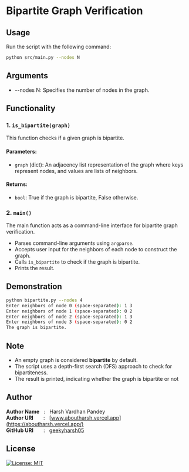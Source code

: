 # Bipartite Graph Verification

## Usage

Run the script with the following command:

```bash
python src/main.py --nodes N
```

## Arguments

- --nodes N: Specifies the number of nodes in the graph.

## Functionality

### 1. `is_bipartite(graph)`

This function checks if a given graph is bipartite.

#### Parameters:

- `graph` (dict): An adjacency list representation of the graph where keys represent nodes, and values are lists of neighbors.

#### Returns:

- `bool`: True if the graph is bipartite, False otherwise.

### 2. `main()`

The main function acts as a command-line interface for bipartite graph verification.

- Parses command-line arguments using `argparse`.
- Accepts user input for the neighbors of each node to construct the graph.
- Calls `is_bipartite` to check if the graph is bipartite.
- Prints the result.


## Demonstration

```bash
python bipartite.py --nodes 4
Enter neighbors of node 0 (space-separated): 1 3
Enter neighbors of node 1 (space-separated): 0 2
Enter neighbors of node 2 (space-separated): 1 3
Enter neighbors of node 3 (space-separated): 0 2
The graph is bipartite.
```

## Note

- An empty graph is considered **bipartite** by default.
- The script uses a depth-first search (DFS) approach to check for bipartiteness.
- The result is printed, indicating whether the graph is bipartite or not

## Author

**Author Name** &nbsp; : &nbsp; Harsh Vardhan Pandey <br>
**Author URI** &nbsp; &nbsp; &nbsp; : &nbsp; [www.aboutharsh.vercel.app](https://aboutharsh.vercel.app/) <br>
**GitHub URI** &nbsp; &nbsp; &nbsp; : &nbsp; [geekyharsh05](https://github.com/geekyharsh05)

## License

[![License: MIT](https://img.shields.io/badge/License-MIT-red.svg)](https://opensource.org/licenses/MIT)